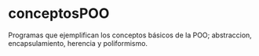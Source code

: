 # conceptosPOO
Programas que ejemplifican los conceptos básicos de la POO; abstraccion, encapsulamiento, herencia y poliformismo.
